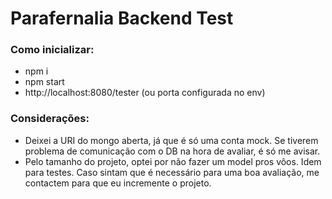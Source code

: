 # Parafernalia Backend Test

### Como inicializar:
- npm i
- npm start
- http://localhost:8080/tester (ou porta configurada no env)

### Considerações:
- Deixei a URI do mongo aberta, já que é só uma conta mock. 
Se tiverem problema de comunicação com o DB na hora de avaliar, é só me avisar.
- Pelo tamanho do projeto, optei por não fazer um model pros vôos. Idem para testes. Caso
sintam que é necessário para uma boa avaliação, me contactem para que eu incremente o projeto.

